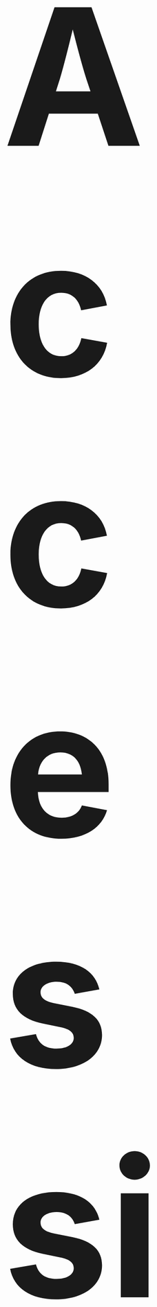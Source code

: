 <div style="margin-right: 50px; margin-left: 30px; font-size: 220px;"> 
 
# Accessing your lab environment

In this lab, you will be given access to the Wiz-Labs Wiz tenant, where you will perform the exercises. 
<br>

1. To access the the tenant, retrieve the credentials in the **Environment** tab.

   <p align="left">
       <img width="600" height="183" img src="img/env_creds.png"/>
        </p>
        
1. Open a new Private/Incognito session in your browser, paste the WIZ Portal url, then use the Username and Password.

    <p align="left">
       <img width="600" height="384" img src="img/login.png"/>
        </p>
        
1. Once inside the Wiz tenant, ensure you are logged in with the correct user.

    <p align="left">
       <img width="200" height="242" img src="img/wiz_user.png"/>
        </p>

1. Proceed to the **Next** page.

</div>
